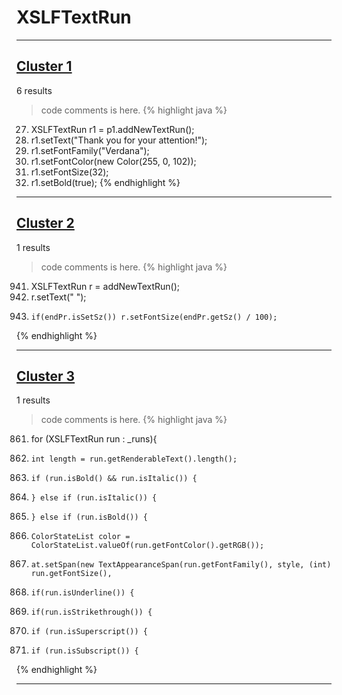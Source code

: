 # XSLFTextRun

***

## [Cluster 1](./1)
6 results
> code comments is here.
{% highlight java %}
27. XSLFTextRun r1 = p1.addNewTextRun();
28. r1.setText("Thank you for your attention!");
29. r1.setFontFamily("Verdana");
30. r1.setFontColor(new Color(255, 0, 102));
31. r1.setFontSize(32);
32. r1.setBold(true);
{% endhighlight %}

***

## [Cluster 2](./2)
1 results
> code comments is here.
{% highlight java %}
941. XSLFTextRun r = addNewTextRun();
942. r.setText(" ");
945.     if(endPr.isSetSz()) r.setFontSize(endPr.getSz() / 100);
{% endhighlight %}

***

## [Cluster 3](./3)
1 results
> code comments is here.
{% highlight java %}
861. for (XSLFTextRun run : _runs){
862.     int length = run.getRenderableText().length();
872.     if (run.isBold() && run.isItalic()) {
874.     } else if (run.isItalic()) {
876.     } else if (run.isBold()) {
880.     ColorStateList color = ColorStateList.valueOf(run.getFontColor().getRGB());
882.     at.setSpan(new TextAppearanceSpan(run.getFontFamily(), style, (int) run.getFontSize(),
902.     if(run.isUnderline()) {
905.     if(run.isStrikethrough()) {
916.     if (run.isSuperscript()) {
919.     if (run.isSubscript()) {
{% endhighlight %}

***

